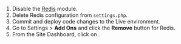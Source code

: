 1. Disable the [Redis](https://www.drupal.org/project/redis) module.
1. Delete Redis configuration from `settings.php`.
1. Commit and deploy code changes to the Live environment.
1. Go to <span class="glyphicons glyphicons-cogwheel"></span> Settings > **Add Ons** and click the **Remove** button for Redis.
1. From the Site Dashboard, click on <span class="glyphicons glyphicons-cleaning"></span>.
